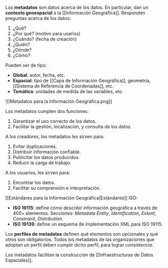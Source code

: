 Los **metadatos** son datos acerca de los datos. En particular, dan un **contexto geoespacial** a la [[Información Geográfica]]. Responden preguntas acerca de los datos:

1. ¿Qué?
2. ¿Por qué? (motivo para usarlos)
3. ¿Cuándo? (fecha de creación)
4. ¿Quién?
5. ¿Dónde?
6. ¿Cómo?

Pueden ser de tipo:

- **Global**: autor, fecha, etc.
- **Espacial**: tipo de [[Capa de Información Geográfica]], geometría, [[Sistema de Referencia de Coordenadas]], etc.
- **Temática**: unidades de medida de las variables, etc.

![[Metadatos para la Información Geográfica.png]]

Los metadatos cumplen dos funciones:

1. Garantizar el uso correcto de los datos.
2. Facilitar la gestión, localización, y consulta de los datos.

A los creadores, los metadatos les sirven para:

1. Evitar duplicaciones.
2. Distribuir información confiable.
3. Publicitar los datos producidos.
4. Reducir la carga de trabajo.

A los usuarios, les sirven para:

1. Encontrar los datos.
2. Facilitar su comprensión e interpretación.

[[Estándares para la Información Geográfica|Estándares]] ISO:

- **ISO 19115**: define cómo describir información geográfica a través de 400+ elementos. Secciones: *Metadata Entity*, *Identification*, *Extent*, *Constraint*, *Distribution*.
- **ISO 19139**: define un esquema de implementación XML para ISO 19115.

Los **perfiles de metadatos** definen qué elementos son opcionales y qué otros son obligatorios. Todos los metadatos de las organizaciones que adoptan un perfil deben cumplir dicho perfil, para lograr *consistencia*.

Los metadatos facilitan la construcción de [[Infraestructuras de Datos Espaciales]].
